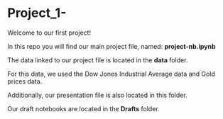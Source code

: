 # Project_1-

Welcome to our first project!<p><p>
  
In this repo you will find our main project file, named: **project-nb.ipynb** <p><p>
  
The data linked to our project file is located in the **data** folder.<p>
  For this data, we used the Dow Jones Industrial Average data and Gold prices data.<p>
  Additionally, our presentation file is also located in this folder.<p>

Our draft notebooks are located in the **Drafts** folder. <p><p>

